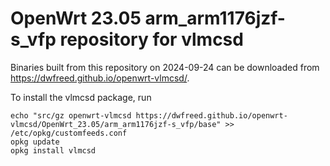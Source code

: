 OpenWrt 23.05 arm_arm1176jzf-s_vfp repository for vlmcsd
========

Binaries built from this repository on 2024-09-24 can be downloaded from <https://dwfreed.github.io/openwrt-vlmcsd/>.

To install the vlmcsd package, run

```
echo "src/gz openwrt-vlmcsd https://dwfreed.github.io/openwrt-vlmcsd/OpenWrt_23.05/arm_arm1176jzf-s_vfp/base" >> /etc/opkg/customfeeds.conf
opkg update
opkg install vlmcsd
```
